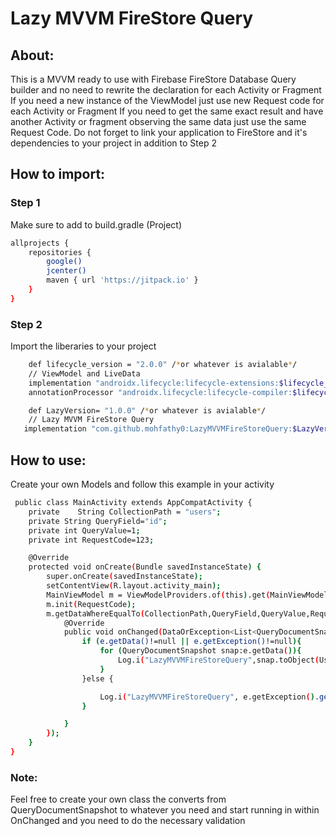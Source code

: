 # Lazy MVVM FireStore Query

## About:
This is a MVVM ready to use with Firebase FireStore Database Query builder and no need to rewrite the declaration for each Activity or Fragment If you need a new instance of the ViewModel just use new Request code for each Activity or Fragment If you need to get the same exact result and have another Activity or fragment observing the same data just use the same Request Code.
Do not forget to link your application to FireStore and it's dependencies to your project in addition to Step 2

## How to import:
### Step 1
Make sure to add to build.gradle (Project)
```sh
allprojects {
    repositories {
        google()
        jcenter()
        maven { url 'https://jitpack.io' }
    }
}
```
### Step 2
Import the liberaries to your project
```sh
    def lifecycle_version = "2.0.0" /*or whatever is avialable*/
    // ViewModel and LiveData
    implementation "androidx.lifecycle:lifecycle-extensions:$lifecycle_version"
    annotationProcessor "androidx.lifecycle:lifecycle-compiler:$lifecycle_version"

    def LazyVersion= "1.0.0" /*or whatever is avialable*/
    // Lazy MVVM FireStore Query
   implementation "com.github.mohfathy0:LazyMVVMFireStoreQuery:$LazyVersion"
```


## How to use:

Create your own Models and follow this example in your activity
```sh
 public class MainActivity extends AppCompatActivity {
    private    String CollectionPath = "users";
    private String QueryField="id";
    private int QueryValue=1;
    private int RequestCode=123;

    @Override
    protected void onCreate(Bundle savedInstanceState) {
        super.onCreate(savedInstanceState);
        setContentView(R.layout.activity_main);
        MainViewModel m = ViewModelProviders.of(this).get(MainViewModel.class);
        m.init(RequestCode);
        m.getDataWhereEqualTo(CollectionPath,QueryField,QueryValue,RequestCode).observe(this, new Observer<DataOrException<List<QueryDocumentSnapshot>>>() {
            @Override
            public void onChanged(DataOrException<List<QueryDocumentSnapshot>> e) {
                if (e.getData()!=null || e.getException()!=null){
                    for (QueryDocumentSnapshot snap:e.getData()){
                        Log.i("LazyMVVMFireStoreQuery",snap.toObject(UsersModel.class).getFirstName()+snap.toObject(UsersModel.class).getLastName());
                    }
                }else {

                    Log.i("LazyMVVMFireStoreQuery", e.getException().getMessage());
                }

            }
        });
    }
}
```

### Note:
Feel free to create your own class the converts from QueryDocumentSnapshot to whatever you need and start running in within OnChanged and you need to do the necessary validation 
